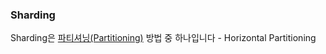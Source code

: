 ### Sharding
  
  Sharding은 [파티셔닝(Partitioning)](https://newbread.github.io/Partitioning/ "Partitioning") 방법 중 하나입니다 - Horizontal Partitioning

#### 
